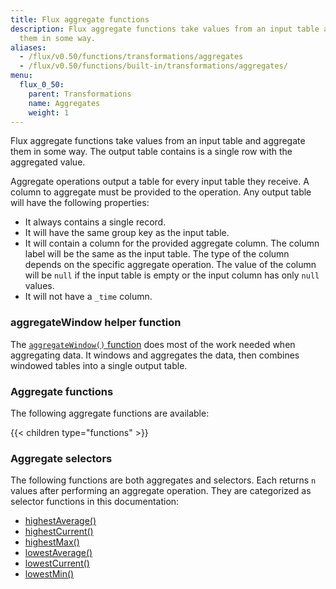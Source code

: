 ```yaml
---
title: Flux aggregate functions
description: Flux aggregate functions take values from an input table and aggregate
  them in some way.
aliases:
  - /flux/v0.50/functions/transformations/aggregates
  - /flux/v0.50/functions/built-in/transformations/aggregates/
menu:
  flux_0_50:
    parent: Transformations
    name: Aggregates
    weight: 1
---
```


Flux aggregate functions take values from an input table and aggregate them in some way.
The output table contains is a single row with the aggregated value.

Aggregate operations output a table for every input table they receive.
A column to aggregate must be provided to the operation.
Any output table will have the following properties:

- It always contains a single record.
- It will have the same group key as the input table.
- It will contain a column for the provided aggregate column.
  The column label will be the same as the input table.
  The type of the column depends on the specific aggregate operation.
  The value of the column will be `null` if the input table is empty or the input column has only `null` values.
- It will not have a `_time` column.

### aggregateWindow helper function
The [`aggregateWindow()` function](/flux/v0.50/stdlib/built-in/transformations/aggregates/aggregatewindow)
does most of the work needed when aggregating data.
It windows and aggregates the data, then combines windowed tables into a single output table.

### Aggregate functions
The following aggregate functions are available:

{{< children type="functions" >}}

### Aggregate selectors
The following functions are both aggregates and selectors.
Each returns `n` values after performing an aggregate operation.
They are categorized as selector functions in this documentation:

- [highestAverage()](/flux/v0.50/stdlib/built-in/transformations/selectors/highestaverage)
- [highestCurrent()](/flux/v0.50/stdlib/built-in/transformations/selectors/highestcurrent)
- [highestMax()](/flux/v0.50/stdlib/built-in/transformations/selectors/highestmax)
- [lowestAverage()](/flux/v0.50/stdlib/built-in/transformations/selectors/lowestaverage)
- [lowestCurrent()](/flux/v0.50/stdlib/built-in/transformations/selectors/lowestcurrent)
- [lowestMin()](/flux/v0.50/stdlib/built-in/transformations/selectors/lowestmin)
